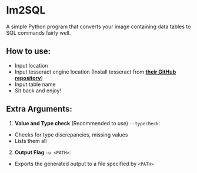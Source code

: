 # Im2SQL

A simple Python program that converts your image containing data tables to SQL commands fairly well.

## How to use:

- Input location
- Input tesseract engine location (Install tesseract from [**their GitHub repository**](https://github.com/tesseract-ocr/tesseract))
- Input table name
- Sit back and enjoy!

## Extra Arguments:

1. **Value and Type check** (Recommended to use) ```--typecheck```:

- Checks for type discrepancies, missing values
- Lists them all

2. **Output Flag** ```-o <PATH>```:

- Exports the generated output to a file specified by ```<PATH>```
